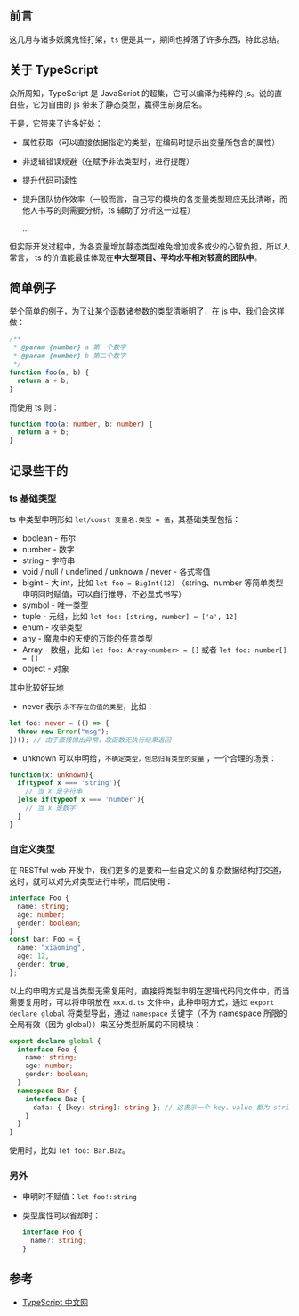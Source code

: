 ## 前言

这几月与诸多妖魔鬼怪打架，`ts` 便是其一，期间也掉落了许多东西，特此总结。

## 关于 TypeScript

众所周知，TypeScript 是 JavaScript 的超集，它可以编译为纯粹的 js。说的直白些，它为自由的 js 带来了静态类型，赢得生前身后名。

于是，它带来了许多好处：

- 属性获取（可以直接依据指定的类型，在编码时提示出变量所包含的属性）

- 非逻辑错误规避（在赋予非法类型时，进行提醒）

- 提升代码可读性

- 提升团队协作效率（一般而言，自己写的模块的各变量类型理应无比清晰，而他人书写的则需要分析，ts 辅助了分析这一过程）

  ...

但实际开发过程中，为各变量增加静态类型难免增加或多或少的心智负担，所以人常言， ts 的价值能最佳体现在**中大型项目、平均水平相对较高的团队中**。

## 简单例子

举个简单的例子，为了让某个函数诸参数的类型清晰明了，在 js 中，我们会这样做：

```js
/**
 * @param {number} a 第一个数字
 * @param {number} b 第二个数字
 */
function foo(a, b) {
  return a + b;
}
```

而使用 ts 则：

```ts
function foo(a: number, b: number) {
  return a + b;
}
```

## 记录些干的

### ts 基础类型

ts 中类型申明形如 `let/const 变量名:类型 = 值`，其基础类型包括：

- boolean - 布尔
- number - 数字
- string - 字符串
- void / null / undefined / unknown / never - 各式零值
- bigint - 大 int，比如 `let foo = BigInt(12)` （string、number 等简单类型申明同时赋值，可以自行推导，不必显式书写）
- symbol - 唯一类型
- tuple - 元组，比如 `let foo: [string, number] = ['a', 12]`
- enum - 枚举类型
- any - 魔鬼中的天使的万能的任意类型
- Array - 数组，比如 `let foo: Array<number> = []` 或者 `let foo: number[] = []`
- object - 对象

其中比较好玩地

- never 表示 `永不存在的值的类型`，比如：

```ts
let foo: never = (() => {
  throw new Error("msg");
})(); // 由于直接抛出异常，故函数无执行结果返回
```

- unknown 可以申明给，`不确定类型，但总归有类型的变量` ，一个合理的场景：

```ts
function(x: unknown){
  if(typeof x === 'string'){
    // 当 x 是字符串
  }else if(typeof x === 'number'){
    // 当 x 是数字
  }
}
```

### 自定义类型

在 RESTful web 开发中，我们更多的是要和一些自定义的复杂数据结构打交道，这时，就可以对先对类型进行申明，而后使用：

```ts
interface Foo {
  name: string;
  age: number;
  gender: boolean;
}
const bar: Foo = {
  name: "xiaoming",
  age: 12,
  gender: true,
};
```

以上的申明方式是当类型无需复用时，直接将类型申明在逻辑代码同文件中，而当需要复用时，可以将申明放在 `xxx.d.ts` 文件中，此种申明方式，通过 `export declare global` 将类型导出，通过 `namespace` 关键字（不为 namespace 所限的全局有效（因为 global））来区分类型所属的不同模块：

```ts
export declare global {
  interface Foo {
    name: string;
    age: number;
    gender: boolean;
  }
  namespace Bar {
    interface Baz {
      data: { [key: string]: string }; // 这表示一个 key、value 都为 string 的对象
    }
  }
}
```

使用时，比如 `let foo: Bar.Baz`。

### 另外

- 申明时不赋值：`let foo!:string`

- 类型属性可以省却时：

  ```ts
  interface Foo {
    name?: string;
  }
  ```

## 参考

- [TypeScript 中文网](https://www.tslang.cn/)
